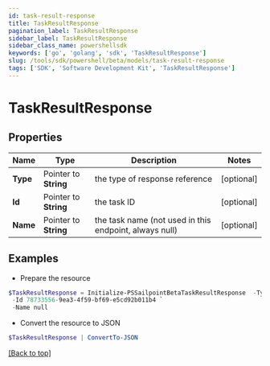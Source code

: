 ```yaml
---
id: task-result-response
title: TaskResultResponse
pagination_label: TaskResultResponse
sidebar_label: TaskResultResponse
sidebar_class_name: powershellsdk
keywords: ['go', 'golang', 'sdk', 'TaskResultResponse'] 
slug: /tools/sdk/powershell/beta/models/task-result-response
tags: ['SDK', 'Software Development Kit', 'TaskResultResponse']
---
```



# TaskResultResponse

## Properties

Name | Type | Description | Notes
------------ | ------------- | ------------- | -------------
**Type** |  Pointer to **String** | the type of response reference | [optional] 
**Id** |  Pointer to **String** | the task ID | [optional] 
**Name** |  Pointer to **String** | the task name (not used in this endpoint, always null) | [optional] 

## Examples

- Prepare the resource
```powershell
$TaskResultResponse = Initialize-PSSailpointBetaTaskResultResponse  -Type TASK_RESULT `
 -Id 78733556-9ea3-4f59-bf69-e5cd92b011b4 `
 -Name null
```

- Convert the resource to JSON
```powershell
$TaskResultResponse | ConvertTo-JSON
```


[[Back to top]](#) 

